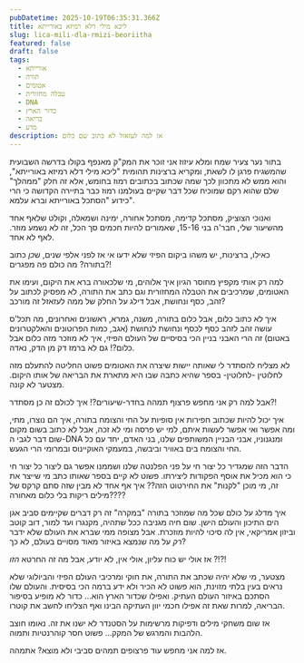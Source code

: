 ```yaml
---
pubDatetime: 2025-10-19T06:35:31.366Z
title: ליכא מילי דלא רמיזא באורייתא
slug: lica-mili-dla-rmizi-beoriitha
featured: false
draft: false
tags:
  - אורייתא
  - תורה
  - אטומים
  - טבלה מחזורית
  - DNA
  - כדור הארץ
  - בריאה
  - מדע
description: אז למה לעזאזל לא כתוב שם כלום
---
```


בתור נער צעיר שמח ומלא עיזוז אני זוכר את המק"ק מאנפף בקולו בדרשה השבועית שהמשגיח פרגן לו לשאת, ומקריא ברצינות תהומית "ליכא מילי דלא רמיזא באורייתא", והוא ממש לא מתכוון לכך שמה שכתוב בכתובים רמוז בחומש, אלא זה חלק "ממהלך" שלם שהוא רקם שמוכיח שכל דבר שקיים בעולמנו רמוז כבר בתיירה הקדושה כי הרי כידוע "הסתכל באורייתא וברא עלמא".

ואנוכי הצוציק, מסתכל קדימה, מסתכל אחורה, ימינה ושמאלה, וקולט שלאף אחד מהשיעור שלי, חבר'ה בני 15-16, שאמורים להיות חכמים סך הכל, זה לא נשמע מוזר. לאף לא אחד.

כאילו, ברצינות, יש משהו ביקום הפיזי שלא ידעו אי אז לפני אלפי שנים, ש*כן* כתוב בתורה? מה כולם פה מפגרים?!

למה רק אותי מקפיץ מחוסר הגיון איך אלוהים, מי שלכאורה ברא את היקום, ועימו את האטומים,
שמרכיבים את הטבלה המחזורית וגם כתב את התורה, לא מפסיק לכתוב על זהב, 
כסף ונחושת, אבל דילג על החלק של ממה לעזאזל זה מורכב?

איך לא כתוב כלום, אבל כלום בתורה, משנה, גמרא, ראשונים ואחרונים, מה תכל'ס עושה זהב לזהב כסף לכסף ונחושת לנחושת (אגב, כמות הפרוטונים והאלקטרונים באטום) זה הרי האבני בניין הכי בסיסיים 
של העולם הפיזי, איך לא מוזכר מזה כלום אבל כלום?! גם לא ברמז דק מן הדק, נאדה.

לא מצליח להסתדר לי שאותה יישות שיצרה את האטומים פשוט החליטה להתעלם מזה לחלוטין -לחלוטין- בספר שהיא כתבה שבו היא מתארת את הבריאה של אותו היקום. מצטער לא קונה.

אבל למה רק אני מחפש פרצוף תמהה בחדר-שיעורים?! איך לכולם זה כן מסתדר?!

איך יכול להיות שכתוב חפירות אין סופיות על החי והצומח בתורה, איך הם נוצרו, מתי, ומה אפשר ואי אפשר לעשות איתם, למי יש פרסה ומי לא זכה, אבל לא כתוב בשום מקום שום דבר לגבי ה-DNA ומנגנוניו, אבני הבניין המשותפים שלנו, בני האדם,
יחד עם כל החי והצומח בים באוויר וביבשה, במעמקי האוקיינוס ובמרומי הרי הגעש.

הדבר הזה שמגדיר כל יצור חי על פני הפלנטה שלנו ושממנו אפשר גם ליצור כל יצור חי כי הוא מכיל את אוסף הפקודות ליצירתו. פשוט לא קיים בספר שאותו כתב מי שייצר את זה, מי מוכן "לקנות" את החירטוט הזה?? 
איך אף אחד לא מבין שזה סתם קרקס של מילים ריקות בלי כלום מאחורה????

איך מדלג על כולם שכל מה שמוזכר בתורה "במקרה" זה רק דברים שקיימים סביב אגן הים התיכון והעולם הישן. 
שום חיה מגניבה ככל שתהיה, מקנגרו ועד למור, דוב קוטב וביזון אמריקאי, 
אין לה סיכוי להיות מוזכרת. אבל מצופה ממי שברא את העולם שלא 
ידבר *רק* על מה שנמצא באיזור מאוד מסויים בעולם, לא כך?

אז אולי יש כוח עליון, אולי אין, לא יודע, אבל מה זה החרטא *הזו* ?!?!

מצטער, מי שלא יהיה שכתב את התורה, את חוקי ומרכיבי העולם הפיזי והביולוגי שלא נראים בעין בלתי מזוינת, הוא פשוט לא הכיר ולא ידע ברמה הכי בסיסית. והעולם שלו הסתכם באיזור העולם העתיק. 
ואפילו שכדור הארץ הוא... כדור לא מופיע בסיפור הבריאה, 
למרות שאת זה אפילו חכמי יוון העתיקה הבינו ואף הצליחו לחשב את קוטרו.

אז שום משחקי מילים ודפיקות מרשימות על הסטנדר לא ישנו את זה. נאומו חוצב הלהבות והמרגש של המקק... פשוט חסר קוהרנטיות ותמוה.

אז למה אני מחפש עוד פרצופים תמהים סביבי ולא מוצא? אתמהה.
